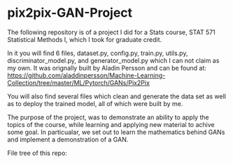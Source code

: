 # pix2pix-GAN-Project
The following repository is of a project I did for a Stats course, STAT 571 Statistical Methods I, which I took for graduate credit.

In it you will find 6 files, dataset.py, config.py, train.py, utils.py, discriminator_model.py, and generator_model.py which I can 
not claim as my own. It was orignally built by Aladin Persson and can be found at:
  https://github.com/aladdinpersson/Machine-Learning-Collection/tree/master/ML/Pytorch/GANs/Pix2Pix

You will also find several files which clean and generate the data set as well as to deploy the trained model, all of which were built 
by me.

The purpose of the project, was to demonstrate an ability to apply the topics of the course, while learning and applying new material
to achive some goal. In particualar, we set out to learn the mathematics behind GANs and implement a demonstration of a GAN.

File tree of this repo:

